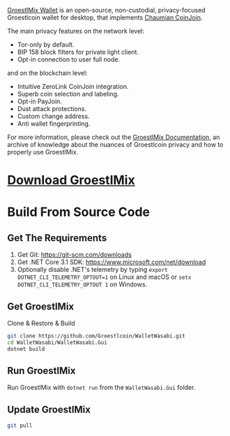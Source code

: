 [GroestlMix Wallet](https://groestlcoin.org) is an open-source, non-custodial, privacy-focused Groestlcoin wallet for desktop, that implements [Chaumian CoinJoin](https://github.com/nopara73/ZeroLink/#ii-chaumian-coinjoin).

The main privacy features on the network level:
- Tor-only by default.
- BIP 158 block filters for private light client.
- Opt-in connection to user full node.

and on the blockchain level:
- Intuitive ZeroLink CoinJoin integration.
- Superb coin selection and labeling.
- Opt-in PayJoin.
- Dust attack protections.
- Custom change address.
- Anti wallet fingerprinting.

For more information, please check out the [GroestlMix Documentation](https://groestlcoin.org/forum), an archive of knowledge about the nuances of Groestlcoin privacy and how to properly use GroestlMix.


# [Download GroestlMix](https://github.com/Groestlcoin/WalletWasabi/releases)

# Build From Source Code

## Get The Requirements

1. Get Git: https://git-scm.com/downloads
2. Get .NET Core 3.1 SDK: https://www.microsoft.com/net/download
3. Optionally disable .NET's telemetry by typing `export DOTNET_CLI_TELEMETRY_OPTOUT=1` on Linux and macOS or `setx DOTNET_CLI_TELEMETRY_OPTOUT 1` on Windows.

## Get GroestlMix

Clone & Restore & Build

```sh
git clone https://github.com/Groestlcoin/WalletWasabi.git
cd WalletWasabi/WalletWasabi.Gui
dotnet build
```

## Run GroestlMix

Run GroestlMix with `dotnet run` from the `WalletWasabi.Gui` folder.

## Update GroestlMix

```sh
git pull
```

